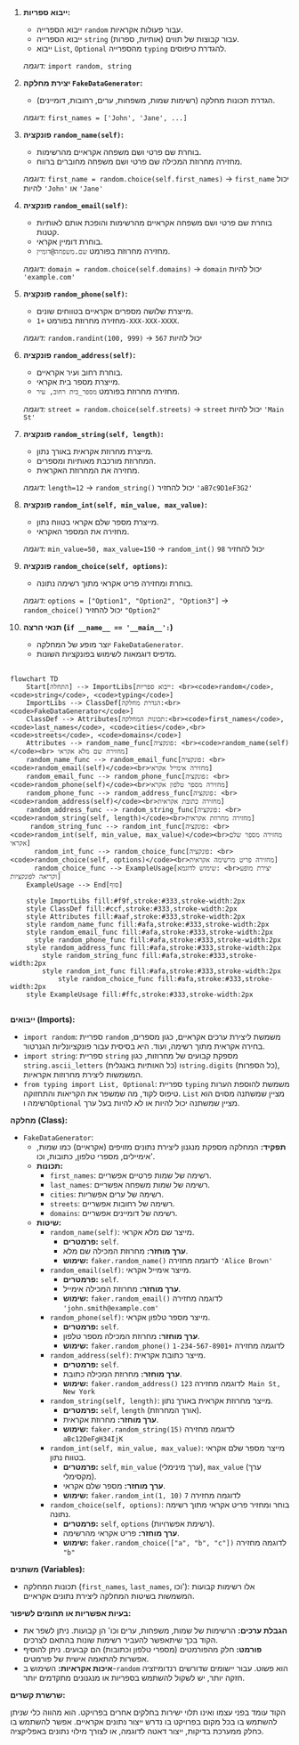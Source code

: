 ## <algorithm>

1. **ייבוא ספריות:**
   - ייבוא הספרייה `random` עבור פעולות אקראיות.
   - ייבוא הספרייה `string` עבור קבוצות של תווים (אותיות, ספרות).
   - ייבוא `List`, `Optional` מהספרייה `typing` להגדרת טיפוסים.
   
   *דוגמה:* `import random, string`

2. **יצירת מחלקה `FakeDataGenerator`:**
   - הגדרת תכונות מחלקה (רשימות שמות, משפחות, ערים, רחובות, דומיינים).
   
   *דוגמה:* `first_names = ['John', 'Jane', ...]`

3. **פונקציה `random_name(self)`:**
   - בוחרת שם פרטי ושם משפחה אקראיים מהרשימות.
   - מחזירה מחרוזת המכילה שם פרטי ושם משפחה מחוברים ברווח.
   
   *דוגמה:* `first_name = random.choice(self.first_names)` -> `first_name` יכול להיות `'John'` או `'Jane'`

4. **פונקציה `random_email(self)`:**
   - בוחרת שם פרטי ושם משפחה אקראיים מהרשימות והופכת אותם לאותיות קטנות.
   - בוחרת דומיין אקראי.
   - מחזירה מחרוזת בפורמט `שם.משפחה@דומיין`.
   
   *דוגמה:* `domain = random.choice(self.domains)` -> `domain` יכול להיות `'example.com'`

5. **פונקציה `random_phone(self)`:**
   - מייצרת שלושה מספרים אקראיים בטווחים שונים.
   - מחזירה מחרוזת בפורמט `+1-XXX-XXX-XXXX`.
   
   *דוגמה:* `random.randint(100, 999)` -> יכול להיות `567`

6. **פונקציה `random_address(self)`:**
   - בוחרת רחוב ועיר אקראיים.
   - מייצרת מספר בית אקראי.
   - מחזירה מחרוזת בפורמט `מספר_בית רחוב, עיר`.

   *דוגמה:* `street = random.choice(self.streets)` -> `street` יכול להיות `'Main St'`

7. **פונקציה `random_string(self, length)`:**
   - מייצרת מחרוזת אקראית באורך נתון.
   - המחרוזת מורכבת מאותיות ומספרים.
   - מחזירה את המחרוזת האקראית.
   
   *דוגמה:* `length=12` -> `random_string()` יכול להחזיר `'aB7c9D1eF3G2'`

8. **פונקציה `random_int(self, min_value, max_value)`:**
   - מייצרת מספר שלם אקראי בטווח נתון.
   - מחזירה את המספר האקראי.
   
   *דוגמה:* `min_value=50, max_value=150` -> `random_int()` יכול להחזיר `98`

9. **פונקציה `random_choice(self, options)`:**
   - בוחרת ומחזירה פריט אקראי מתוך רשימה נתונה.
   
   *דוגמה:* `options = ["Option1", "Option2", "Option3"]` -> `random_choice()` יכול להחזיר `"Option2"`

10. **תנאי הרצה (`if __name__ == '__main__':`)**
    - יוצר מופע של המחלקה `FakeDataGenerator`.
    - מדפיס דוגמאות לשימוש בפונקציות השונות.

## <mermaid>

```mermaid
flowchart TD
    Start[התחלה] --> ImportLibs[ייבוא ספריות: <br><code>random</code>, <code>string</code>, <code>typing</code>]
    ImportLibs --> ClassDef[הגדרת מחלקה:<br><code>FakeDataGenerator</code>]
    ClassDef --> Attributes[תכונות המחלקה:<br><code>first_names</code>, <code>last_names</code>, <code>cities</code>,<br> <code>streets</code>, <code>domains</code>]
    Attributes --> random_name_func[פונקציה: <br><code>random_name(self)</code><br> מחזירה שם מלא אקראי]
    random_name_func --> random_email_func[פונקציה: <br><code>random_email(self)</code><br>מחזירה אימייל אקראי]
    random_email_func --> random_phone_func[פונקציה: <br><code>random_phone(self)</code><br>מחזירה מספר טלפון אקראי]
    random_phone_func --> random_address_func[פונקציה: <br><code>random_address(self)</code><br>מחזירה כתובת אקראית]
    random_address_func --> random_string_func[פונקציה: <br><code>random_string(self, length)</code><br>מחזירה מחרוזת אקראית]
     random_string_func --> random_int_func[פונקציה: <br><code>random_int(self, min_value, max_value)</code><br>מחזירה מספר שלם אקראי]
      random_int_func --> random_choice_func[פונקציה: <br><code>random_choice(self, options)</code><br>מחזירה פריט מרשימה אקראית]
      random_choice_func --> ExampleUsage[שימוש לדוגמא: <br>יצירת מופע וקריאה לפונקציות]
    ExampleUsage --> End[סוף]

    style ImportLibs fill:#f9f,stroke:#333,stroke-width:2px
    style ClassDef fill:#ccf,stroke:#333,stroke-width:2px
    style Attributes fill:#aaf,stroke:#333,stroke-width:2px
    style random_name_func fill:#afa,stroke:#333,stroke-width:2px
    style random_email_func fill:#afa,stroke:#333,stroke-width:2px
      style random_phone_func fill:#afa,stroke:#333,stroke-width:2px
    style random_address_func fill:#afa,stroke:#333,stroke-width:2px
        style random_string_func fill:#afa,stroke:#333,stroke-width:2px
        style random_int_func fill:#afa,stroke:#333,stroke-width:2px
            style random_choice_func fill:#afa,stroke:#333,stroke-width:2px
    style ExampleUsage fill:#ffc,stroke:#333,stroke-width:2px
```

## <explanation>

**ייבואים (Imports):**

- `import random`: ספריית `random` משמשת ליצירת ערכים אקראיים, כגון מספרים, בחירה אקראית מתוך רשימה, ועוד. היא בסיסית עבור פונקציונליות הגנרטור.
- `import string`: ספריית `string` מספקת קבועים של מחרוזות, כגון `string.ascii_letters` (כל האותיות באנגלית) ו`string.digits` (כל הספרות), המשמשות ליצירת מחרוזות אקראיות.
- `from typing import List, Optional`: ספריית `typing` משמשת להוספת הערות טיפוס לקוד, מה שמשפר את הקריאות והתחזוקה. `List` מציין שמשתנה מסוים הוא רשימה ו`Optional` מציין שמשתנה יכול להיות או לא להיות בעל ערך.

**מחלקה (Class):**

- `FakeDataGenerator`:
    - **תפקיד:** המחלקה מספקת מנגנון ליצירת נתונים מזויפים (אקראיים) כמו שמות, אימיילים, מספרי טלפון, כתובות, וכו'.
    - **תכונות:**
        - `first_names`: רשימה של שמות פרטיים אפשריים.
        - `last_names`: רשימה של שמות משפחה אפשריים.
        - `cities`: רשימה של ערים אפשריות.
        - `streets`: רשימה של רחובות אפשריים.
        - `domains`: רשימה של דומיינים אפשריים.
    - **שיטות:**
        - `random_name(self)`: מייצר שם מלא אקראי.
            - **פרמטרים:** `self`.
            - **ערך מוחזר:** מחרוזת המכילה שם מלא.
            - **שימוש:** `faker.random_name()` לדוגמה מחזירה `'Alice Brown'`
        - `random_email(self)`: מייצר אימייל אקראי.
            - **פרמטרים:** `self`.
            - **ערך מוחזר:** מחרוזת המכילה אימייל.
            - **שימוש:** `faker.random_email()` לדוגמה מחזירה `'john.smith@example.com'`
        - `random_phone(self)`: מייצר מספר טלפון אקראי.
            - **פרמטרים:** `self`.
            - **ערך מוחזר:** מחרוזת המכילה מספר טלפון.
            - **שימוש:** `faker.random_phone()` לדוגמה מחזירה `+1-234-567-8901`
        - `random_address(self)`: מייצר כתובת אקראית.
            - **פרמטרים:** `self`.
            - **ערך מוחזר:** מחרוזת המכילה כתובת.
            - **שימוש:** `faker.random_address()` לדוגמה מחזירה `123 Main St, New York`
        - `random_string(self, length)`: מייצר מחרוזת אקראית באורך נתון.
            - **פרמטרים:** `self`, `length` (אורך המחרוזת).
            - **ערך מוחזר:** מחרוזת אקראית.
            - **שימוש:** `faker.random_string(15)` לדוגמה מחזירה `aBc12DeFgH34IjK`
        - `random_int(self, min_value, max_value)`: מייצר מספר שלם אקראי בטווח נתון.
            - **פרמטרים:** `self`, `min_value` (ערך מינימלי), `max_value` (ערך מקסימלי).
            - **ערך מוחזר:** מספר שלם אקראי.
            - **שימוש:** `faker.random_int(1, 10)` לדוגמה מחזירה `7`
        - `random_choice(self, options)`: בוחר ומחזיר פריט אקראי מתוך רשימה נתונה.
            - **פרמטרים:** `self`, `options` (רשימת אפשרויות).
            - **ערך מוחזר:** פריט אקראי מהרשימה.
            - **שימוש:** `faker.random_choice(["a", "b", "c"])` לדוגמה מחזירה `"b"`

**משתנים (Variables):**

- תכונות המחלקה (`first_names`, `last_names`, וכו'): אלו רשימות קבועות המשמשות בשיטות המחלקה ליצירת נתונים אקראיים.

**בעיות אפשריות או תחומים לשיפור:**

- **הגבלת ערכים:** הרשימות של שמות, משפחות, ערים וכו' הן קבועות. ניתן לשפר את הקוד בכך שיתאפשר להעביר רשימות שונות בהתאם לצרכים.
- **פורמט:** חלק מהפורמטים (מספרי טלפון וכתובות) הם קבועים. ניתן להוסיף אפשרות להתאמה אישית של פורמטים.
- **איכות אקראיות:** השימוש ב-`random` הוא פשוט. עבור יישומים שדורשים רנדומיזציה חזקה יותר, יש לשקול להשתמש בספריות או מנגנונים מתקדמים יותר.

**שרשרת קשרים:**

הקוד עומד בפני עצמו ואינו תלוי ישירות בחלקים אחרים בפרויקט. הוא מהווה כלי שניתן להשתמש בו בכל מקום בפרויקט בו נדרש ייצור נתונים אקראיים. אפשר להשתמש בו כחלק ממערכת בדיקות, ייצור דאטה לדוגמה, או לצורך מילוי נתונים באפליקציה.